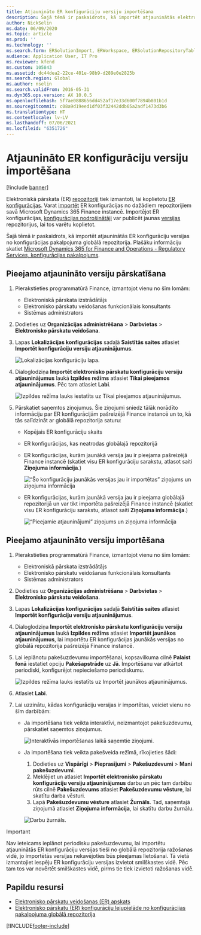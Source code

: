 ```yaml
---
title: Atjaunināto ER konfigurāciju versiju importēšana
description: Šajā tēmā ir paskaidrots, kā importēt atjauninātās elektronisko pārskatu (ER) konfigurāciju versijas no konfigurācijas pakalpojuma globālā repozitorija.
author: NickSelin
ms.date: 06/09/2020
ms.topic: article
ms.prod: ''
ms.technology: ''
ms.search.form: ERSolutionImport, ERWorkspace, ERSolutionRepositoryTable
audience: Application User, IT Pro
ms.reviewer: kfend
ms.custom: 105843
ms.assetid: dc44dea2-22ce-401e-98b9-d289e0e2825b
ms.search.region: Global
ms.author: nselin
ms.search.validFrom: 2016-05-31
ms.dyn365.ops.version: AX 10.0.5
ms.openlocfilehash: 5f7ae0888656dd452af17e33d600f7894b801b1d
ms.sourcegitcommit: c08a9d19eed1df03f32442ddb65a2adf1473d3b6
ms.translationtype: HT
ms.contentlocale: lv-LV
ms.lasthandoff: 07/06/2021
ms.locfileid: "6351726"
---
```

# <a name="import-updated-versions-of-er-configurations"></a>Atjaunināto ER konfigurāciju versiju importēšana

[!include [banner](../includes/banner.md)]

Elektroniskā pārskata (ER) [repozitoriji](general-electronic-reporting.md#Repository) tiek izmantoti, lai koplietotu [ER konfigurācijas](general-electronic-reporting.md#Configuration). Varat [importēt](download-electronic-reporting-configuration-lcs.md) ER konfigurācijas no dažādiem repozitorijiem savā Microsoft Dynamics 365 Finance instancē. Importējot ER konfigurācijas, [konfigurācijas nodrošinātāji](general-electronic-reporting.md#Provider) var publicēt jaunas [versijas](general-electronic-reporting.md#component-versioning) repozitorijus, lai tos varētu koplietot.

Šajā tēmā ir paskaidrots, kā importēt atjauninātās ER konfigurāciju versijas no konfigurācijas pakalpojuma globālā repozitorija. Plašāku informāciju skatiet [Microsoft Dynamics 365 for Finance and Operations - Regulatory Services, konfigurācijas pakalpojums](/business-applications-release-notes/october18/dynamics365-finance-operations/regulatory-service-configuration).

## <a name="review-the-available-updated-versions"></a>Pieejamo atjaunināto versiju pārskatīšana

1. Pierakstieties programmatūrā Finance, izmantojot vienu no šīm lomām:

    - Elektroniskā pārskata izstrādātājs
    - Elektronisko pārskatu veidošanas funkcionālais konsultants
    - Sistēmas administrators

2. Dodieties uz **Organizācijas administrēšana** \> **Darbvietas** \> **Elektronisko pārskatu veidošana**.
3. Lapas **Lokalizācijas konfigurācijas** sadaļā **Saistītās saites** atlasiet **Importēt konfigurāciju versiju atjauninājumus**.

    ![Lokalizācijas konfigurāciju lapa.](./media/er-download-updated-versions-global-repo1.png)

4. Dialoglodziņa **Importēt elektronisko pārskatu konfigurāciju versiju atjauninājumus** laukā **Izpildes režīms** atlasiet **Tikai pieejamos atjauninājumus**. Pēc tam atlasiet **Labi**. 

    ![Izpildes režīma lauks iestatīts uz Tikai pieejamos atjauninājumus.](./media/er-download-updated-versions-global-repo2.png)

5. Pārskatiet saņemtos ziņojumus. Šie ziņojumi sniedz tālāk norādīto informāciju par ER konfigurācijām pašreizējā Finance instancē un to, kā tās salīdzināt ar globālā repozitorija saturu:

    - Kopējais ER konfigurāciju skaits
    - ER konfigurācijas, kas neatrodas globālajā repozitorijā
    - ER konfigurācijas, kurām jaunākā versija jau ir pieejama pašreizējā Finance instancē (skatiet visu ER konfigurāciju sarakstu, atlasot saiti **Ziņojuma informācija**.)

        ![“Šo konfigurāciju jaunākās versijas jau ir importētas” ziņojums un ziņojuma informācija](./media/er-download-updated-versions-global-repo3.png)

    - ER konfigurācijas, kurām jaunākā versija jau ir pieejama globālajā repozitorijā un var tikt importēta pašreizējā Finance instancē (skatiet visu ER konfigurāciju sarakstu, atlasot saiti **Ziņojuma informācija**.)

        ![“Pieejamie atjauninājumi” ziņojums un ziņojuma informācija](./media/er-download-updated-versions-global-repo4.png)

## <a name="import-available-updated-versions"></a>Pieejamo atjaunināto versiju importēšana

1. Pierakstieties programmatūrā Finance, izmantojot vienu no šīm lomām:

    - Elektroniskā pārskata izstrādātājs
    - Elektronisko pārskatu veidošanas funkcionālais konsultants
    - Sistēmas administrators

2. Dodieties uz **Organizācijas administrēšana** \> **Darbvietas** \> **Elektronisko pārskatu veidošana**.
3. Lapas **Lokalizācijas konfigurācijas** sadaļā **Saistītās saites** atlasiet **Importēt konfigurāciju versiju atjauninājumus**.
4. Dialoglodziņa **Importēt elektronisko pārskatu konfigurāciju versiju atjauninājumus** laukā **Izpildes režīms** atlasiet **Importēt jaunākos atjauninājumus**, lai importētu ER konfigurācijas jaunākās versijas no globālā repozitorija pašreizējā Finance instancē.
5. Lai ieplānotu pakešuzdevumu importēšanai, kopsavilkuma cilnē **Palaist fonā** iestatiet opciju **Pakešapstrāde** uz **Jā**. Importēšanu var atkārtot periodiski, konfigurējot nepieciešamo periodiskumu.

    ![Izpildes režīma lauks iestatīts uz Importēt jaunākos atjauninājumus.](./media/er-download-updated-versions-global-repo5.png)

6. Atlasiet **Labi**.
7. Lai uzzinātu, kādas konfigurāciju versijas ir importētas, veiciet vienu no šīm darbībām:

    - Ja importēšana tiek veikta interaktīvi, neizmantojot pakešuzdevumu, pārskatiet saņemtos ziņojumus.

        ![Interaktīvās importēšanas laikā saņemtie ziņojumi.](./media/er-download-updated-versions-global-repo6.png)

    - Ja importēšana tiek veikta pakešveida režīmā, rīkojieties šādi:

        1. Dodieties uz **Vispārīgi** \> **Pieprasījumi** \> **Pakešuzdevumi** \> **Mani pakešuzdevumi**.
        2. Meklējiet un atlasiet **Importēt elektronisko pārskatu konfigurāciju versiju atjauninājumus** darbu un pēc tam darbību rūts cilnē **Pakešuzdevums** atlasiet **Pakešuzdevumu vēsture**, lai skatītu darba vēsturi.
        3. Lapā **Pakešuzdevumu vēsture** atlasiet **Žurnāls**. Tad, saņemtajā ziņojumā atlasiet **Ziņojuma informācija**, lai skatītu darbu žurnālu.

        ![Darbu žurnāls.](./media/er-download-updated-versions-global-repo7.png)

> [!IMPORTANT]
> Nav ieteicams ieplānot periodisku pakešuzdevumu, lai importētu atjauninātās ER konfigurāciju versijas tieši no globālā repozitorija ražošanas vidē, jo importētās versijas nekavējoties būs pieejamas lietošanai. Tā vietā izmantojiet iespēju ER konfigurāciju versijas izvietot smilškastes vidē. Pēc tam tos var novērtēt smilškastes vidē, pirms tie tiek izvietoti ražošanas vidē.

## <a name="additional-resources"></a>Papildu resursi

- [Elektronisko pārskatu veidošanas (ER) apskats](general-electronic-reporting.md)
- [Elektronisko pārskatu (ER) konfigurāciju lejupielāde no konfigurācijas pakalpojuma globālā repozitorija](er-download-configurations-global-repo.md)


[!INCLUDE[footer-include](../../../includes/footer-banner.md)]